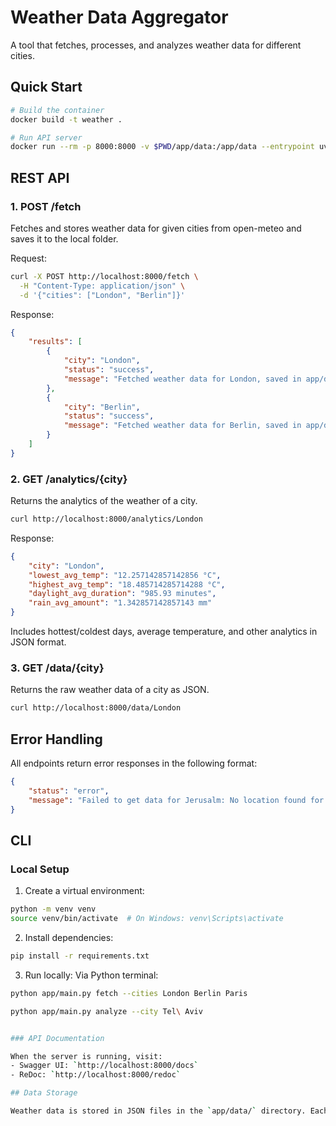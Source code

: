 # Weather Data Aggregator

A tool that fetches, processes, and analyzes weather data for different cities.

## Quick Start

```bash
# Build the container
docker build -t weather .

# Run API server
docker run --rm -p 8000:8000 -v $PWD/app/data:/app/data --entrypoint uvicorn weather app.api:app --host 0.0.0.0 --port 8000
```

## REST API

### 1. POST /fetch
Fetches and stores weather data for given cities from open-meteo and saves it to the local folder.

Request:
```bash
curl -X POST http://localhost:8000/fetch \
  -H "Content-Type: application/json" \
  -d '{"cities": ["London", "Berlin"]}'
```

Response:
```json
{
    "results": [
        {
            "city": "London",
            "status": "success", 
            "message": "Fetched weather data for London, saved in app/data/London.json"
        },
        {
            "city": "Berlin",
            "status": "success",
            "message": "Fetched weather data for Berlin, saved in app/data/Berlin.json"
        }
    ]
}
```

### 2. GET /analytics/{city}
Returns the analytics of the weather of a city.

```bash
curl http://localhost:8000/analytics/London
```

Response:
```json
{
    "city": "London",
    "lowest_avg_temp": "12.257142857142856 °C", 
    "highest_avg_temp": "18.485714285714288 °C",
    "daylight_avg_duration": "985.93 minutes",
    "rain_avg_amount": "1.342857142857143 mm"
}
```
Includes hottest/coldest days, average temperature, and other analytics in JSON format.

### 3. GET /data/{city}
Returns the raw weather data of a city as JSON.

```bash
curl http://localhost:8000/data/London
```

## Error Handling

All endpoints return error responses in the following format:
```json
{
    "status": "error",
    "message": "Failed to get data for Jerusalm: No location found for 'Jerusalm'"
}
```

## CLI

### Local Setup

1. Create a virtual environment:
```bash
python -m venv venv
source venv/bin/activate  # On Windows: venv\Scripts\activate
```

2. Install dependencies:
```bash
pip install -r requirements.txt
```

3. Run locally:
Via Python terminal: 
  ```bash
  python app/main.py fetch --cities London Berlin Paris
  ```
  ```bash
  python app/main.py analyze --city Tel\ Aviv


### API Documentation

When the server is running, visit:
- Swagger UI: `http://localhost:8000/docs`
- ReDoc: `http://localhost:8000/redoc`

## Data Storage

Weather data is stored in JSON files in the `app/data/` directory. Each city's data is stored in a separate file named `{city}.json`.